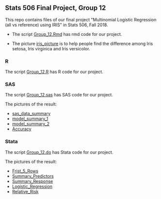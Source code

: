 ## Stats 506 Final Project, Group 12

This repo contains files of our final project "Multinomial Logistic Regression (all vs reference) using IRIS" in Stats 506, Fall 2018.

  - The script [Group_12.Rmd](./Group_12.Rmd) has rmd code for our project.

  - The picture [iris_picture](./iris_picture.png) is to help people find the difference among Iris setosa, Iris virginica and Iris versicolor.

### R

The script [Group_12.R](./R/Group_12.R) has R code for our project. 

### SAS

The script [Group_12.sas](./SAS/Group_12.sas) has SAS code for our project. 

The pictures of the result:
  - [sas_data_summary](./SAS/sas_data_summary.PNG)
  - [model_summary_1](./SAS/model_summary_1.PNG)
  - [model_summary_2](./SAS/model_summary_2.PNG)
  - [Accuracy](./SAS/Accuracy.PNG)

### Stata

The script [Group_12.do](./SAS/Group_12.do) has Stata code for our project. 

The pictures of the result:
  - [Frist_5_Rows](./Stata/Frist_5_Rows.png)
  - [Summary_Predictors](./Stata/Summary_Predictors.png)
  - [Summary_Response](./Stata/Summary_Response.png)
  - [Logistic_Regression](./Stata/Logistic_Regression.png)
  - [Relative_Risk](./Stata/Relative_Risk.png)
